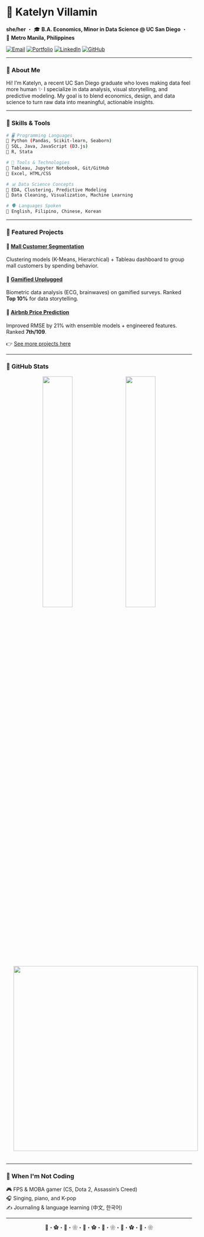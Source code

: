 <!-- 🌸 Optional Banner -->
<!-- ![header](https://i.imgur.com/kFf3XjN.png) -->

<div align="left">

# 🌸 Katelyn Villamin

**she/her** ・ 🎓 **B.A. Economics, Minor in Data Science  @ UC San Diego**
・ 📍 **Metro Manila, Philippines**

[![Email](https://img.shields.io/badge/-Email-ffc0cb?style=flat-square&logo=gmail&logoColor=white)](mailto:work.skvillamin@gmail.com)
[![Portfolio](https://img.shields.io/badge/-Portfolio-ffe4e1?style=flat-square&logo=notion&logoColor=white)](https://skvillamin.github.io/portfolio)
[![LinkedIn](https://img.shields.io/badge/-LinkedIn-c1e1c1?style=flat-square&logo=linkedin&logoColor=white)](https://linkedin.com/in/skvillamin)
[![GitHub](https://img.shields.io/badge/-GitHub-eac4d5?style=flat-square&logo=github&logoColor=white)](https://github.com/skvillamin)

---

### 💫 About Me

Hi! I’m Katelyn, a recent UC San Diego graduate who loves making data feel more human ✨
I specialize in data analysis, visual storytelling, and predictive modeling.
My goal is to blend economics, design, and data science to turn raw data into meaningful, actionable insights.

---

### 🧁 Skills & Tools

```bash
# 🖥️ Programming Languages
🌸 Python (Pandas, Scikit-learn, Seaborn)
🌿 SQL, Java, JavaScript (D3.js)
🌸 R, Stata

# 🧰 Tools & Technologies
🌸 Tableau, Jupyter Notebook, Git/GitHub
🌿 Excel, HTML/CSS

# 📊 Data Science Concepts
🌸 EDA, Clustering, Predictive Modeling
🌿 Data Cleaning, Visualization, Machine Learning

# 🗣️ Languages Spoken
🌿 English, Filipino, Chinese, Korean
```

---

### 📌 Featured Projects

#### 🎀 [Mall Customer Segmentation](https://github.com/skvillamin/mall-customer-segment)  
Clustering models (K-Means, Hierarchical) + Tableau dashboard to group mall customers by spending behavior.

#### 🌿 [Gamified Unplugged](https://nglyry.github.io/Final-Proj-Dsc106/)  
Biometric data analysis (ECG, brainwaves) on gamified surveys. Ranked **Top 10%** for data storytelling.

#### 🍓 [Airbnb Price Prediction](https://www.kaggle.com/competitions/ucsd-winter-2025-dsc-148/rules)  
Improved RMSE by 21% with ensemble models + engineered features. Ranked **7th/109**.

👉 [See more projects here](https://skvillamin.github.io/portfolio/projects/index.html)

---

### 🌱 GitHub Stats
<p align="center">
  <img 
    src="https://github-readme-stats.vercel.app/api?username=skvillamin&show_icons=true&theme=rose_pine&icon_color=FFC0CB&title_color=FFB6C1&text_color=92A1B2&bg_color=fffafa&border_color=ffe4e1" 
    width="40%" 
  />
  &nbsp;&nbsp;&nbsp;&nbsp;
  <img 
    src="https://github-readme-stats.vercel.app/api/top-langs/?username=skvillamin&layout=compact&theme=rose_pine&title_color=FFB6C1&text_color=92A1B2&bg_color=fffafa&border_color=ffe4e1" 
    width="40%" 
  />
</p>


<!-- 🌟 Contribution Streak Below -->
<p align="center">
  <img 
    src="https://streak-stats.demolab.com?user=skvillamin&theme=rose_pine&hide_border=true&background=fffafa&dates=92A1B2&stroke=ffe4e1&ring=ffc0cb&fire=FFB6C1&currStreakLabel=FFB6C1&sideLabels=92A1B2" 
    width="500" 
    style="margin: 20px;" 
  />
</p>



---

### 🍵 When I'm Not Coding

🎮 FPS & MOBA gamer (CS, Dota 2, Assassin’s Creed)  
🎧 Singing, piano, and K-pop  
✍️ Journaling & language learning (中文, 한국어)

---

<div align="center">


🌸・✿・🍃・❀・🌸・✿・🍃・❀・🌸・✿・🍃・❀

</div>

</div>

